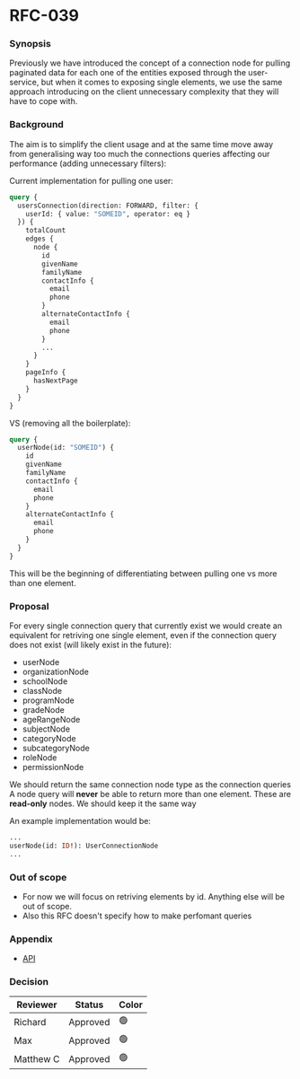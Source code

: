 # RFC-039

### Synopsis
Previously we have introduced the concept of a connection node for pulling paginated data for each one of the
entities exposed through the user-service, but when it comes to exposing single elements, we use the same
approach introducing on the client unnecessary complexity that they will have to cope with.

### Background

The aim is to simplify the client usage and at the same time move away from generalising way too much the
connections queries affecting our performance (adding unnecessary filters):

Current implementation for pulling one user:
```graphql
query {
  usersConnection(direction: FORWARD, filter: {
    userId: { value: "SOMEID", operator: eq }
  }) {
    totalCount
    edges {
      node {
        id
        givenName
        familyName
        contactInfo {
          email
          phone
        }
        alternateContactInfo {
          email
          phone
        }
        ...
      }
    }
    pageInfo {
      hasNextPage
    }
  }
}
```

VS (removing all the boilerplate):

```graphql
query {
  userNode(id: "SOMEID") {
    id
    givenName
    familyName
    contactInfo {
      email
      phone
    }
    alternateContactInfo {
      email
      phone
    }
  }
}
```

This will be the beginning of differentiating between pulling one vs more than one element.

### Proposal

For every single connection query that currently exist we would create an equivalent for retriving one single
element, even if the connection query does not exist (will likely exist in the future):

- userNode
- organizationNode
- schoolNode
- classNode
- programNode
- gradeNode
- ageRangeNode
- subjectNode
- categoryNode
- subcategoryNode
- roleNode
- permissionNode

We should return the same connection node type as the connection queries
A node query will **never** be able to return more than one element.
These are **read-only** nodes. We should keep it the same way

An example implementation would be:

```graphql
...
userNode(id: ID!): UserConnectionNode
...
```

### Out of scope

- For now we will focus on retriving elements by id. Anything else will be out of scope.
- Also this RFC doesn't specify how to make perfomant queries


### Appendix
- [API](https://api.alpha.kidsloop.net/user/)

### Decision

|     Reviewer     |  Status  | Color |
|------------------|----------|-------|
| Richard          | Approved | 🟢    |
| Max              | Approved | 🟢    |
| Matthew C        | Approved | 🟢    |


